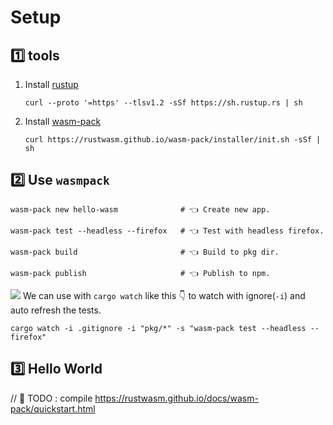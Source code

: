 # Setup

## 1️⃣ tools

1. Install [rustup](https://rustup.rs/)

   ```shell
   curl --proto '=https' --tlsv1.2 -sSf https://sh.rustup.rs | sh
   ```

1. Install [wasm-pack](https://rustwasm.github.io/wasm-pack/installer/)
   ```shell
   curl https://rustwasm.github.io/wasm-pack/installer/init.sh -sSf | sh
   ```

## 2️⃣ Use `wasmpack`

```shell
wasm-pack new hello-wasm              # 👈 Create new app.

wasm-pack test --headless --firefox   # 👈 Test with headless firefox.

wasm-pack build                       # 👈 Build to pkg dir.

wasm-pack publish                     # 👈 Publish to npm.
```

![](/assets/kat.png) We can use with `cargo watch` like this 👇 to watch with ignore(`-i`) and auto refresh the tests.

```shell
cargo watch -i .gitignore -i "pkg/*" -s "wasm-pack test --headless --firefox"
```

## 3️⃣ Hello World

// 🚧 TODO : compile https://rustwasm.github.io/docs/wasm-pack/quickstart.html
